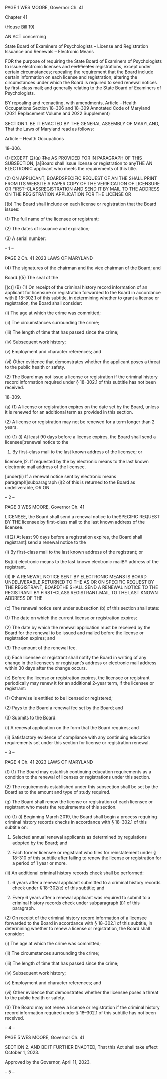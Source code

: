PAGE 1
WES MOORE, Governor Ch. 41

Chapter 41

(House Bill 19)

AN ACT concerning

State Board of Examiners of Psychologists – License and Registration Issuance
and Renewals – Electronic Means

FOR the purpose of requiring the State Board of Examiners of Psychologists to issue
electronic licenses and ~~certificates~~ registrations, except under certain circumstances;
repealing the requirement that the Board include certain information on each license
and registration; altering the circumstances under which the Board is required to
send renewal notices by first–class mail; and generally relating to the State Board of
Examiners of Psychologists.

BY repealing and reenacting, with amendments,
Article – Health Occupations
Section 18–306 and 18–309
Annotated Code of Maryland
(2021 Replacement Volume and 2022 Supplement)

SECTION 1. BE IT ENACTED BY THE GENERAL ASSEMBLY OF MARYLAND,
That the Laws of Maryland read as follows:

Article – Health Occupations

18–306.

(1) EXCEPT (2)(a) ~~The~~ AS PROVIDED FOR IN PARAGRAPH OF THIS
SUBSECTION, [a]Board shall issue license or registration to anyTHE AN ELECTRONIC
applicant who meets the requirements of this title.

(2) ON APPLICANT, BOARDSPECIFIC REQUEST OF AN THE SHALL
PRINT FROM ITS WEBSITE A PAPER COPY OF THE VERIFICATION OF LICENSURE OR
FIRST–CLASSREGISTRATION AND SEND IT BY MAIL TO THE ADDRESS ON THE
REGISTRATION.APPLICATION FOR THE LICENSE OR

[(b) The Board shall include on each license or registration that the Board issues:

(1) The full name of the licensee or registrant;

(2) The dates of issuance and expiration;

(3) A serial number:

– 1 –

PAGE 2
Ch. 41 2023 LAWS OF MARYLAND

(4) The signatures of the chairman and the vice chairman of the Board; and

Board.](5) The seal of the

[(c)] (B) (1) On receipt of the criminal history record information of an
applicant for licensure or registration forwarded to the Board in accordance with § 18–302.1
of this subtitle, in determining whether to grant a license or registration, the Board shall
consider:

(i) The age at which the crime was committed;

(ii) The circumstances surrounding the crime;

(iii) The length of time that has passed since the crime;

(iv) Subsequent work history;

(v) Employment and character references; and

(vi) Other evidence that demonstrates whether the applicant poses a
threat to the public health or safety.

(2) The Board may not issue a license or registration if the criminal history
record information required under § 18–302.1 of this subtitle has not been received.

18–309.

(a) (1) A license or registration expires on the date set by the Board, unless it
is renewed for an additional term as provided in this section.

(2) A license or registration may not be renewed for a term longer than 2
years.

(b) (1) (i) At least 90 days before a license expires, the Board shall send a
licensee[:renewal notice to the

1. By first–class mail to the last known address of the
licensee; or

licensee,]2. If requested by the by electronic means to the
last known electronic mail address of the licensee.

[under(ii) If a renewal notice sent by electronic means
paragraph]subparagraph (i)2 of this is returned to the Board as undeliverable, OR ON

– 2 –

PAGE 3
WES MOORE, Governor Ch. 41

LICENSEE, the Board shall send a renewal notice to theSPECIFIC REQUEST BY THE
licensee by first–class mail to the last known address of the licensee.

(I)(2) At least 90 days before a registration expires, the Board shall
registrant[:send a renewal notice to the

(i) By first–class mail to the last known address of the
registrant; or

By](ii) electronic means to the last known electronic mailBY
address of the registrant.

(II) IF A RENEWAL NOTICE SENT BY ELECTRONIC MEANS IS
BOARD UNDELIVERABLE,RETURNED TO THE AS OR ON SPECIFIC REQUEST BY THE
REGISTRANT, BOARDTHE SHALL SEND A RENEWAL NOTICE TO THE REGISTRANT BY
FIRST–CLASS REGISTRANT.MAIL TO THE LAST KNOWN ADDRESS OF THE

(c) The renewal notice sent under subsection (b) of this section shall state:

(1) The date on which the current license or registration expires;

(2) The date by which the renewal application must be received by the
Board for the renewal to be issued and mailed before the license or registration expires;
and

(3) The amount of the renewal fee.

(d) Each licensee or registrant shall notify the Board in writing of any change in
the licensee’s or registrant’s address or electronic mail address within 30 days after the
change occurs.

(e) Before the license or registration expires, the licensee or registrant
periodically may renew it for an additional 2–year term, if the licensee or registrant:

(1) Otherwise is entitled to be licensed or registered;

(2) Pays to the Board a renewal fee set by the Board; and

(3) Submits to the Board:

(i) A renewal application on the form that the Board requires; and

(ii) Satisfactory evidence of compliance with any continuing
education requirements set under this section for license or registration renewal.

– 3 –

PAGE 4
Ch. 41 2023 LAWS OF MARYLAND

(f) (1) The Board may establish continuing education requirements as a
condition to the renewal of licenses or registrations under this section.

(2) The requirements established under this subsection shall be set by the
Board as to the amount and type of study required.

(g) The Board shall renew the license or registration of each licensee or registrant
who meets the requirements of this section.

(h) (1) (i) Beginning March 2019, the Board shall begin a process requiring
criminal history records checks in accordance with § 18–302.1 of this subtitle on:

1. Selected annual renewal applicants as determined by
regulations adopted by the Board; and

2. Each former licensee or registrant who files for
reinstatement under § 18–310 of this subtitle after failing to renew the license or
registration for a period of 1 year or more.

(ii) An additional criminal history records check shall be performed:

1. 6 years after a renewal applicant submitted to a criminal
history records check under § 18–302(e) of this subtitle; and

2. Every 6 years after a renewal applicant was required to
submit to a criminal history records check under subparagraph (i)1 of this paragraph.

(2) On receipt of the criminal history record information of a licensee
forwarded to the Board in accordance with § 18–302.1 of this subtitle, in determining
whether to renew a license or registration, the Board shall consider:

(i) The age at which the crime was committed;

(ii) The circumstances surrounding the crime;

(iii) The length of time that has passed since the crime;

(iv) Subsequent work history;

(v) Employment and character references; and

(vi) Other evidence that demonstrates whether the licensee poses a
threat to the public health or safety.

(3) The Board may not renew a license or registration if the criminal
history record information required under § 18–302.1 of this subtitle has not been received.

– 4 –

PAGE 5
WES MOORE, Governor Ch. 41

SECTION 2. AND BE IT FURTHER ENACTED, That this Act shall take effect
October 1, 2023.

Approved by the Governor, April 11, 2023.

– 5 –